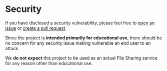 # Security

If you have disclosed a security vulnerability, please feel free to [open an issue][issues] or [create a pull request][pull-request].

Since the project is **intended primarily for educational use**, there should be no concern for any security issue making vulnerable an end user to an attack.

We **do not expect** this project to be used as an actual File Sharing service for any reason other than educational use.

[issues]: https://github.com/WckdAwe/MeTransfer/issues
[pull-request]: https://github.com/WckdAwe/MeTransfer/pulls